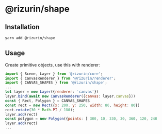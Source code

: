 # @rizurin/shape

## Installation

```bash
yarn add @rizurin/shape
```

## Usage

Create primitive objects, use this with renderer:

```js
import { Scene, Layer } from '@rizurin/core';
import { CanvasRenderer } from '@rizurin/renderer';
import { CANVAS_SHAPES } from '@rizurin/shape';
...
let layer = new Layer({renderer: 'canvas'})
layer.bind(await new CanvasRenderer({canvas: layer.canvas}))
const { Rect, Polygon } = CANVAS_SHAPES
const rect = new Rect({x: 200, y: 250, width: 80, height: 80})
rect.rotate(30 * Math.PI / 180);
layer.add(rect)
const polygon = new Polygon({points: [ 300, 10, 330, 30, 360, 120, 240, 90]});
layer.add(rect)
...
```

